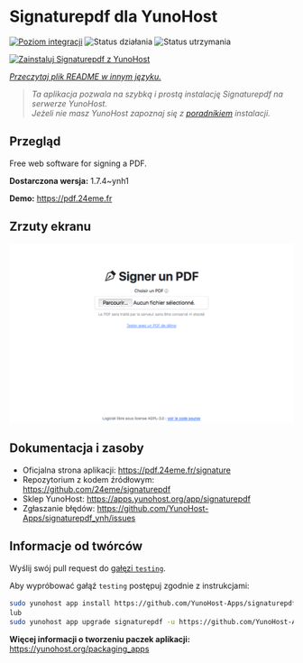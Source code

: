 <!--
To README zostało automatycznie wygenerowane przez <https://github.com/YunoHost/apps/tree/master/tools/readme_generator>
Nie powinno być ono edytowane ręcznie.
-->

# Signaturepdf dla YunoHost

[![Poziom integracji](https://apps.yunohost.org/badge/integration/signaturepdf)](https://ci-apps.yunohost.org/ci/apps/signaturepdf/)
![Status działania](https://apps.yunohost.org/badge/state/signaturepdf)
![Status utrzymania](https://apps.yunohost.org/badge/maintained/signaturepdf)

[![Zainstaluj Signaturepdf z YunoHost](https://install-app.yunohost.org/install-with-yunohost.svg)](https://install-app.yunohost.org/?app=signaturepdf)

*[Przeczytaj plik README w innym języku.](./ALL_README.md)*

> *Ta aplikacja pozwala na szybką i prostą instalację Signaturepdf na serwerze YunoHost.*  
> *Jeżeli nie masz YunoHost zapoznaj się z [poradnikiem](https://yunohost.org/install) instalacji.*

## Przegląd

Free web software for signing a PDF.


**Dostarczona wersja:** 1.7.4~ynh1

**Demo:** <https://pdf.24eme.fr>

## Zrzuty ekranu

![Zrzut ekranu z Signaturepdf](./doc/screenshots/screenshot.png)

## Dokumentacja i zasoby

- Oficjalna strona aplikacji: <https://pdf.24eme.fr/signature>
- Repozytorium z kodem źródłowym: <https://github.com/24eme/signaturepdf>
- Sklep YunoHost: <https://apps.yunohost.org/app/signaturepdf>
- Zgłaszanie błędów: <https://github.com/YunoHost-Apps/signaturepdf_ynh/issues>

## Informacje od twórców

Wyślij swój pull request do [gałęzi `testing`](https://github.com/YunoHost-Apps/signaturepdf_ynh/tree/testing).

Aby wypróbować gałąź `testing` postępuj zgodnie z instrukcjami:

```bash
sudo yunohost app install https://github.com/YunoHost-Apps/signaturepdf_ynh/tree/testing --debug
lub
sudo yunohost app upgrade signaturepdf -u https://github.com/YunoHost-Apps/signaturepdf_ynh/tree/testing --debug
```

**Więcej informacji o tworzeniu paczek aplikacji:** <https://yunohost.org/packaging_apps>
